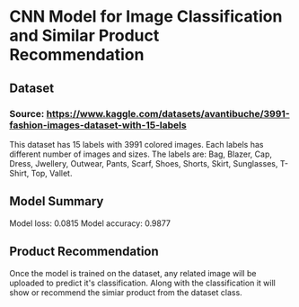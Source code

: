 # CNN Model for Image Classification and Similar Product Recommendation

## Dataset
### Source: https://www.kaggle.com/datasets/avantibuche/3991-fashion-images-dataset-with-15-labels

This dataset has 15 labels with 3991 colored images.
Each labels has different number of images and sizes.
The labels are: Bag, Blazer, Cap, Dress, Jwellery, Outwear, Pants, Scarf, Shoes, Shorts, Skirt, Sunglasses, T-Shirt, Top, Vallet.

## Model Summary
Model loss: 0.0815
Model accuracy: 0.9877

## Product Recommendation
Once the model is trained on the dataset, any related image will be uploaded to predict it's classification.
Along with the classification it will show or recommend the simiar product from the dataset class. 

